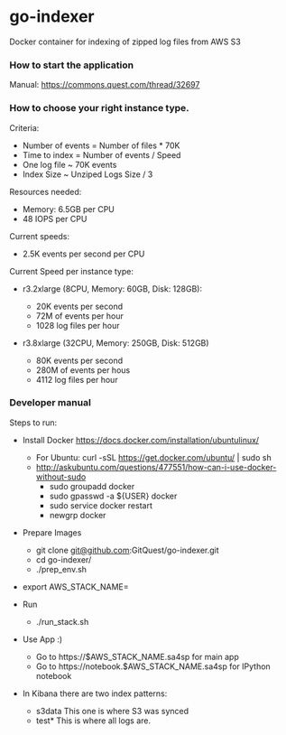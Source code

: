 # go-indexer
Docker container for indexing of zipped log files from AWS S3

### How to start the application

Manual: https://commons.quest.com/thread/32697

### How to choose your right instance type. 

Criteria:

* Number of events = Number of files * 70K
* Time to index = Number of events / Speed
* One log file ~ 70K events
* Index Size ~ Unziped Logs Size / 3

Resources needed:
- Memory: 6.5GB per CPU 
- 48 IOPS per CPU

Current speeds:

- 2.5K events per second per CPU

Current Speed per instance type:

- r3.2xlarge (8CPU, Memory: 60GB, Disk: 128GB): 
    - 20K events per second
    - 72M of events per hour
    - 1028 log files per hour

- r3.8xlarge (32CPU, Memory: 250GB, Disk: 512GB)
    - 80K events per second
    - 280M of events per hous
    - 4112 log files per hour

### Developer manual

Steps to run:

- Install Docker https://docs.docker.com/installation/ubuntulinux/

    - For Ubuntu: curl -sSL https://get.docker.com/ubuntu/ | sudo sh 
    - http://askubuntu.com/questions/477551/how-can-i-use-docker-without-sudo
      - sudo groupadd docker
      - sudo gpasswd -a ${USER} docker
      - sudo service docker restart
      - newgrp docker

- Prepare Images

    - git clone git@github.com:GitQuest/go-indexer.git
    - cd go-indexer/
    - ./prep_env.sh
    
- export AWS_STACK_NAME=<name of your instance>

- Run
    
    - ./run_stack.sh
     
- Use App :)

    - Go to https://$AWS_STACK_NAME.sa4sp for main app
    - Go to https://notebook.$AWS_STACK_NAME.sa4sp for IPython notebook

- In Kibana there are two index patterns:
    
    - s3data This one is where S3 was synced 
    - test* This is where all logs are. 

